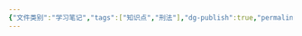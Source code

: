 ```yaml
---
{"文件类别":"学习笔记","tags":["知识点","刑法"],"dg-publish":true,"permalink":"/学习笔记studyup/刑总/强奸罪/","dgPassFrontmatter":true,"created":"2024-11-03T00:12:46.904+08:00","updated":"2024-11-03T00:12:47.220+08:00"}
---
```


